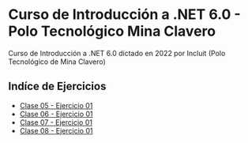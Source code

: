 # Curso de Introducción a .NET 6.0 - Polo Tecnológico Mina Clavero

Curso de Introducción a .NET 6.0 dictado en 2022 por Incluit (Polo Tecnológico de Mina Clavero)

## Indíce de Ejercicios
* [Clase 05 - Ejercicio 01](https://github.com/restebanlm/Intro-NET-6.0/tree/clase-05-ejercicio-01)
* [Clase 06 - Ejercicio 01](https://github.com/restebanlm/Intro-NET-6.0/tree/clase-06-ejercicio-01)
* [Clase 07 - Ejercicio 01](https://github.com/restebanlm/Intro-NET-6.0/tree/clase-07-ejercicio-01)
* [Clase 08 - Ejercicio 01](https://github.com/restebanlm/Intro-NET-6.0/tree/clase-08-ejercicio-01)
